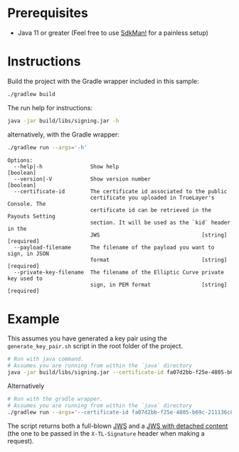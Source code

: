 # Prerequisites

- Java 11 or greater (Feel free to use [SdkMan!](https://sdkman.io/) for a painless setup)

# Instructions

Build the project with the Gradle wrapper included in this sample:
```bash
./gradlew build 
```

The run help for instructions:
```bash
java -jar build/libs/signing.jar -h
```
alternatively, with the Gradle wrapper:

```bash
./gradlew run --args='-h'
```


```text
Options:
  --help|-h               Show help                                    [boolean]
  --version|-V            Show version number                          [boolean]
  --certificate-id        The certificate id associated to the public
                          certificate you uploaded in TrueLayer's Console. The
                          certificate id can be retrieved in the Payouts Setting
                          section. It will be used as the `kid` header in the
                          JWS                                [string] [required]
  --payload-filename      The filename of the payload you want to sign, in JSON
                          format                             [string] [required]
  --private-key-filename  The filename of the Elliptic Curve private key used to
                          sign, in PEM format                [string] [required]
```

# Example 

This assumes you have generated a key pair using the `generate_key_pair.sh` script in the root folder of the project.

```bash
# Run with java command.
# Assumes you are running from within the `java` directory
java -jar build/libs/signing.jar --certificate-id fa07d2bb-f25e-4805-b69c-211136c84d7b --payload-filename ../payload.json --private-key-filename ../ec512-private-key.pem
```

Alternatively

```bash
# Run with the gradle wrapper.
# Assumes you are running from within the `java` directory
./gradlew run --args='--certificate-id fa07d2bb-f25e-4805-b69c-211136c84d7b --payload-filename ../payload.json --private-key-filename ../ec512-private-key.pem'
```

The script returns both a full-blown [JWS](https://tools.ietf.org/html/rfc7515) and a [JWS with detached content](https://tools.ietf.org/html/rfc7515#appendix-F) (the one to be passed in the `X-TL-Signature` header when making a request).
